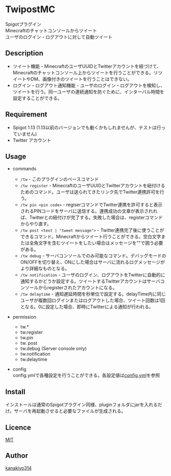 # TwipostMC
Spigotプラグイン  
Minecraftのチャットコンソールからツイート  
ユーザのログイン・ログアウトに対して自動ツイート  

## Description
- ツイート機能 - MinecraftのユーザUUIDとTwitterアカウントを紐づけて、Minecraftのチャットコンソール上からツイートを行うことができる。リツイートやDM、画像付きのツイートを行うことはできない。
- ログイン・ログアウト通知機能 - ユーザのログイン・ログアウトを検知し、ツイートを行う。同一ユーザの連続通知を防ぐために、インターバル時間を設定することができる。

## Requirement
- Spigot 1.13 (1.13以前のバージョンでも動くかもしれませんが、テストは行っていません)  
- Twitter アカウント

## Usage
- commands  
  - `/tw` - このプラグインのベースコマンド
  - `/tw register` - MinecraftのユーザUUIDとTwitterアカウントを紐付けるためのコマンド。ユーザは送られてきたリンク先でTwitter連携許可を行う。
  - `/tw pin <pin code>` - regiserコマンドでTwitter連携を許可すると表示されるPINコードをサーバに送信する。連携成功の文章が表示されれば、Twitterとの紐付けが完了する。失敗した場合は、registerコマンドからやり直す。
  - `/tw post <text | "tweet message">` - Twitter連携完了後に使うことができるコマンド。Minecraftからツイート行うことができる。空白文字または全角文字を含むツイートをしたい場合はメッセージを""で囲う必要がある。
  - `/tw debug` - サーバコンソールでのみ可能なコマンド。デバッグモードのON/OFFを切り替え、ONにした場合はサーバに流れるログメッセージがより詳細なものとなる。
  - `/tw notification` - ユーザのログイン、ログアウトをTwitterに自動的に通知するかどうか設定する。ツイートするTwitterアカウントはサーバコンソールからregisterされたアカウントになる。
  - `/tw delaytime` - 通知遅延時間を秒単位で設定する。delayTime内に同じユーザが複数回ログインまたはログアウトした場合、ツイート回数は1回となる。0に設定した場合、即時にTwitterによる通知が行われる。
  
- permission
  - tw.*
  - tw.register
  - tw.pin
  - tw. post
  - tw.debug (Server console only)
  - tw.notification
  - tw.delaytime

- config  
config.ymlで各種設定を行うことができる。各設定値は[config.yml](https://github.com/kanakiyo314/TwipostMC/blob/master/src/main/resources/config.yml)を参照  
  
## Install
インストールは通常のSpigotプラグイン同様、pluginフォルダにjarを入れるだけ。サーバを再起動させると必要なファイルが生成される。

## Licence
[MIT](https://github.com/kanakiyo314/TwipostMC/blob/master/LICENSE)

## Author
[kanakiyo314](https://github.com/kanakiyo314)
